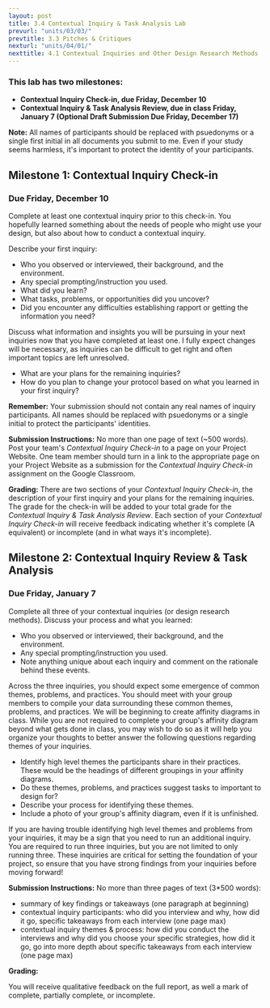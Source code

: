 ```yaml
---
layout: post
title: 3.4 Contextual Inquiry & Task Analysis Lab
prevurl: "units/03/03/"
prevtitle: 3.3 Pitches & Critiques
nexturl: "units/04/01/"
nexttitle: 4.1 Contextual Inquiries and Other Design Research Methods
---
```


### This lab has two milestones:
  - **Contextual Inquiry Check-in, due Friday, December 10**
  - **Contextual Inquiry & Task Analysis Review, due in class Friday, January 7 (Optional Draft Submission Due Friday, December 17)**

**Note:** All names of participants should be replaced with psuedonyms or a single first initial in all documents you submit to me. Even if your study seems harmless, it's important to protect the identity of your participants.

## Milestone 1: Contextual Inquiry Check-in
### Due Friday, December 10

Complete at least one contextual inquiry prior to this check-in. You hopefully learned something about the needs of people who might use your design, but also about how to conduct a contextual inquiry.

Describe your first inquiry:

  - Who you observed or interviewed, their background, and the environment.
  - Any special prompting/instruction you used.
  - What did you learn?
  - What tasks, problems, or opportunities did you uncover?
  - Did you encounter any difficulties establishing rapport or getting the information you need?
  
Discuss what information and insights you will be pursuing in your next inquiries now that you have completed at least one. I fully expect changes will be necessary, as inquiries can be difficult to get right and often important topics are left unresolved.

  - What are your plans for the remaining inquiries?
  - How do you plan to change your protocol based on what you learned in your first inquiry?
  
**Remember:** Your submission should not contain any real names of inquiry participants. All names should be replaced with psuedonyms or a single initial to protect the participants' identities.

**Submission Instructions:** No more than one page of text (~500 words). Post your team's _Contextual Inquiry Check-in_ to a page on your Project Website. One team member should turn in a link to the appropriate page on your Project Website as a submission for the _Contextual Inquiry Check-in_ assignment on the Google Classroom.

**Grading:** There are two sections of your _Contextual Inquiry Check-in_, the description of your first inquiry and your plans for the remaining inquiries. The grade for the check-in will be added to your total grade for the _Contextual Inquiry & Task Analysis Review_. Each section of your _Contextual Inquiry Check-in_ will receive feedback indicating whether it's complete (A equivalent) or incomplete (and in what ways it's incomplete).

## Milestone 2: Contextual Inquiry Review & Task Analysis
### Due Friday, January 7

Complete all three of your contextual inquiries (or design research methods). Discuss your process and what you learned:
  - Who you observed or interviewed, their background, and the environment.
  - Any special prompting/instruction you used.
  - Note anything unique about each inquiry and comment on the rationale behind these events.

Across the three inquiries, you should expect some emergence of common themes, problems, and practices. You should meet with your group members to compile your data surrounding these common themes, problems, and practices. We will be beginning to create affinity diagrams in class. While you are not required to complete your group's affinity diagram beyond what gets done in class, you may wish to do so as it will help you organize your thoughts to better answer the following questions regarding themes of your inquiries.
  - Identify high level themes the participants share in their practices. These would be the headings of different groupings in your affinity diagrams.
  - Do these themes, problems, and practices suggest tasks to important to design for?
  - Describe your process for identifying these themes.
  - Include a photo of your group's affinity diagram, even if it is unfinished.
  
If you are having trouble identifying high level themes and problems from your inquiries, it may be a sign that you need to run an additional inquiry. You are required to run three inquiries, but you are not limited to only running three. These inquiries are critical for setting the foundation of your project, so ensure that you have strong findings from your inquiries before moving forward!
  
**Submission Instructions:** No more than three pages of text (3\*500 words):
  - summary of key findings or takeaways (one paragraph at beginning)
  - contextual inquiry participants: who did you interview and why, how did it go, specific takeaways from each interview (one page max)
  - contextual inquiry themes & process: how did you conduct the interviews and why did you choose your specific strategies, how did it go, go into more depth about specific takeaways from each interview (one page max)
  
**Grading:** 

You will receive qualitative feedback on the full report, as well a mark of complete, partially complete, or incomplete. 
